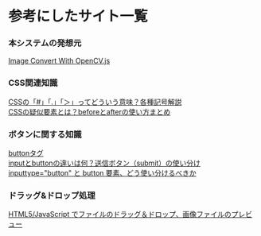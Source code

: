 # 参考にしたサイト一覧

### 本システムの発想元
[Image Convert With OpenCV.js](https://gist.github.com/mignonstyle/083c9e1651d7734f84c99b8cf49d57fa)

### CSS関連知識
[CSSの「#」「.」「＞」ってどういう意味？各種記号解説](https://uxmilk.jp/8077)<br>
[CSSの疑似要素とは？beforeとafterの使い方まとめ](https://saruwakakun.com/html-css/basic/before-after)<br>


### ボタンに関する知識
[buttonタグ](https://code-kitchen.dev/html/button/)<br>
[inputとbuttonの違いは何？送信ボタン（submit）の使い分け](https://hsmt-web.com/blog/submit-input-button/)<br>
[inputtype="button" と button 要素、どう使い分けるべきか](https://neos21.net/blog/2020/08/06-01.html)<br>

### ドラッグ&ドロップ処理
[HTML5/JavaScript でファイルのドラッグ＆ドロップ、画像ファイルのプレビュー](https://r17n.page/2020/10/24/html-js-drag-and-drop-file/)